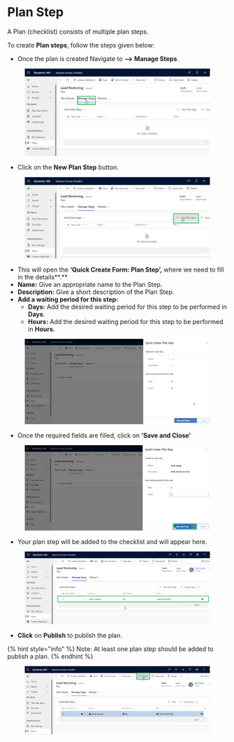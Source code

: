# Plan Step

A Plan (checklist) consists of multiple plan steps.

To create **Plan steps**, follow the steps given below:

* Once the plan is created  Navigate to **-->** **Manage Steps**.

<figure><img src="../../../../.gitbook/assets/plan step_1 (1).png" alt=""><figcaption></figcaption></figure>

* Click on the **New Plan Step** button.

<figure><img src="../../../../.gitbook/assets/Plan step_2.png" alt=""><figcaption></figcaption></figure>

* This will open the **‘Quick Create Form: Plan Step’,** where we need to fill in the details**.**
* **Name:** Give an appropriate name to the Plan Step.
* **Description:** Give a short description of the Plan Step.
* **Add a waiting period for this step:**
  * **Days:** Add the desired waiting period for this step to be performed in **Days**.
  * **Hours:** Add the desired waiting period for this step to be performed in **Hours.**

<figure><img src="../../../../.gitbook/assets/Plan step_3.png" alt=""><figcaption></figcaption></figure>

* Once the required fields are filled, click on **‘Save and Close’**

<figure><img src="../../../../.gitbook/assets/Plan step_3.1 (1).png" alt=""><figcaption></figcaption></figure>

* Your plan step will be added to the checklist and will appear here.

<figure><img src="../../../../.gitbook/assets/plan step_3 (2).png" alt=""><figcaption></figcaption></figure>

* **Click** on **Publish** to publish the plan.

{% hint style="info" %}
Note: At least one plan step should be added to publish a plan.
{% endhint %}

<figure><img src="../../../../.gitbook/assets/Publish checklist (3).png" alt=""><figcaption></figcaption></figure>
